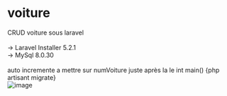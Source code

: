 # voiture
 CRUD voiture sous laravel </br>
 </br>
 -> Laravel Installer 5.2.1 </br>
 -> MySql 8.0.30 </br>
 </br>
 auto incremente a mettre sur numVoiture juste après la le int main()
{php artisant migrate} </br>
![image](https://github.com/user-attachments/assets/3614a260-c4cf-451a-ab84-217c0c6cfffb)
